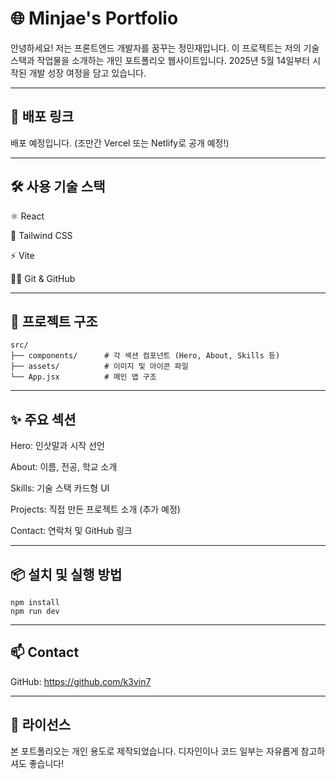 # 🌐 Minjae's Portfolio
안녕하세요! 저는 프론트엔드 개발자를 꿈꾸는 정민재입니다.
이 프로젝트는 저의 기술 스택과 작업물을 소개하는 개인 포트폴리오 웹사이트입니다.
2025년 5월 14일부터 시작된 개발 성장 여정을 담고 있습니다.

---

## 🔗 배포 링크
배포 예정입니다. (조만간 Vercel 또는 Netlify로 공개 예정!)

---

## 🛠️ 사용 기술 스택
⚛️ React

🎨 Tailwind CSS

⚡ Vite

🧑‍💻 Git & GitHub

---

## 📁 프로젝트 구조

```
src/
├── components/      # 각 섹션 컴포넌트 (Hero, About, Skills 등)
├── assets/          # 이미지 및 아이콘 파일
└── App.jsx          # 메인 앱 구조
```

---

## ✨ 주요 섹션
Hero: 인삿말과 시작 선언

About: 이름, 전공, 학교 소개

Skills: 기술 스택 카드형 UI

Projects: 직접 만든 프로젝트 소개 (추가 예정)

Contact: 연락처 및 GitHub 링크

---

## 📦 설치 및 실행 방법

```
npm install
npm run dev
```

---

## 📫 Contact
GitHub: https://github.com/k3vin7

---

## 📝 라이선스
본 포트폴리오는 개인 용도로 제작되었습니다.
디자인이나 코드 일부는 자유롭게 참고하셔도 좋습니다!